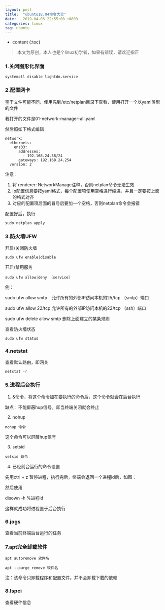 ```yaml
---
layout: post
title:  "ubuntu18.04命令大全"
date:   2019-04-06 22:55:00 +0800
categories: linux
tag: ubuntu
---
```


* content
{:toc}


>本文为原创，本人也是个linux初学者，如果有错误，请欢迎指正

### 1.关闭图形化界面

`systemctl disable lightdm.service`

### 2.配置网卡

鉴于文件可能不同，使用先到/etc/netplan目录下查看，使用打开一个以yaml类型的文件

我打开的文件是01-network-manager-all.yaml

然后照如下格式编辑

```
network:
  ethernets:
    ens33:
      addresses:
        - 192.168.24.38/24
      gateways: 192.168.24.254
  version: 2
```

注意：

1. 将 renderer: NetworkManage注释，否则netplan命令无法生效
2. ip配置信息要按yaml格式，每个配置项使用空格进行缩进，并且一定要按上面的格式对齐
3. 对应的配置项后面的冒号后要加一个空格，否则netplan命令会报错

配置好后，执行

`sudo netplan apply`

### 3.防火墙UFW

开启/关闭防火墙

`sudo ufw enable|disable`

开启/禁用服务

`sudo ufw allow|deny ［service］`

例：

sudo ufw allow smtp　允许所有的外部IP访问本机的25/tcp （smtp）端口

sudo ufw allow 22/tcp 允许所有的外部IP访问本机的22/tcp （ssh）端口

sudo ufw delete allow smtp 删除上面建立的某条规则

查看防火墙状态

`sudo ufw status`

### 4.netstat

查看默认路由，即网关

`netstat -r`

### 5.进程后台执行

1. &命令，将这个命令加在要执行的命令后，这个命令就会在后台执行

缺点：不能屏蔽hup信号，即当终端关闭就会终止

2. nohup

`nohup 命令`

这个命令可以屏蔽hup信号

3. setsid

`setsid 命令`


4. 已经前台运行的命令设置

先用ctrl + z 暂停进程，执行完后，终端会返回一个进程id后，如图：

然后使用

disown -h %进程id

这样就成功将进程置于后台执行

### 6.jogs

查看当前终端后台运行的任务

### 7.apt完全卸载软件

`apt autoremove 软件名`

`apt --purge remove 软件名`

注：该命令只卸载程序和配置文件，并不会卸载下载的依赖

### 8.lspci

查看硬件信息



